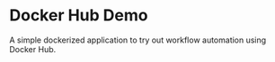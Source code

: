 Docker Hub Demo
===============

A simple dockerized application to try out workflow automation using Docker Hub.
